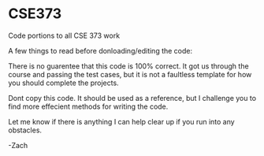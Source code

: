 # CSE373
Code portions to all CSE 373 work

A few things to read before donloading/editing the code:

There is no guarentee that this code is 100% correct. It got us through the course and passing the test cases,
but it is not a faultless template for how you should complete the projects.

Dont copy this code. It should be used as a reference, but I challenge you to find more effecient methods
for writing the code. 

Let me know if there is anything I can help clear up if you run into any obstacles.

-Zach 
